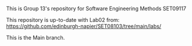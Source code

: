This is Group 13's repository for Software Engineering Methods SET09117

This repository is up-to-date with Lab02 from: https://github.com/edinburgh-napier/SET08103/tree/main/labs/

This is the Main branch.
